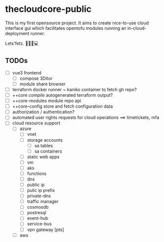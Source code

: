 # thecloudcore-public
This is my first opensource project. It aims to create nice-to-use cloud interface gui which facilitates opentofu modules running an in-cloud-deployment runner.


Lets'fetz.
🚀👨‍🚀💻


## TODOs

- [ ] vue3 frontend
  - [ ] compose 3Ditor
  - [ ] module share browser
- [ ] terraform docker runner \~ kaniko container to fetch gh repo?
- [ ] ++core *compile* autogenerated terraform output?
- [ ] ++core-modules module repo api
- [ ] ++core-config store and fetch configuration data
- [ ] authorization / authentication?
- [ ] automated user rights requests for cloud operations ==> timetickets, mfa
- [ ] cloud resource support
  - [ ] azure
    - [ ] vnet
    - [ ] storage accounts
      - [ ] sa tables
      - [ ] sa containers
    - [ ] static web apps
    - [ ] vm
    - [ ] aks
    - [ ] functions
    - [ ] dns
    - [ ] public ip
    - [ ] pulic ip prefix
    - [ ] private-dns
    - [ ] traffic manager
    - [ ] cosmosdb
    - [ ] postresql
    - [ ] event-hub
    - [ ] service-bus
    - [ ] vpn gateway \[pts\]
  - [ ] aws
